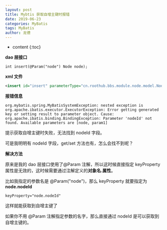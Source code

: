 ```yaml
---
layout: post
title: Mybtis 获取自增主键时报错
date: 2019-06-23
categories: MyBatis
tags: MyBatis
author: 龙德
---
```


* content
{:toc}

**dao 层接口**

```
int insert(@Param("node") Node node);
```

**xml 文件**

```xml
<insert id="insert" parameterType="cn.roothub.bbs.module.node.model.Node" keyProperty="nodeId" useGeneratedKeys="true">
```

**报错信息**

```
org.mybatis.spring.MyBatisSystemException: nested exception is org.apache.ibatis.executor.ExecutorException: Error getting generated key or setting result to parameter object. Cause: org.apache.ibatis.binding.BindingException: Parameter 'nodeId' not found. Available parameters are [node, param1]
```

提示获取自增主键时失败，无法找到 nodeId 字段。

可是我明明有 nodeId 字段，get/set 方法也有，怎么会找不到呢？

**解决方法**

原来是我的 dao 层接口使用了@Param 注解，所以这时候直接指定 keyProperty 属性是无效的，这时候需要通过注解定义的**对象名.属性**。

比如我指定的参数名是 @Param("node")，那么 keyProperty 就要指定为 **node.nodeId**

```
keyProperty="node.nodeId"
```

这样就能获取到自增主键了

如果你不用 @Param 注解指定参数的名字，那么直接通过 nodeId 是可以获取到自增主键的。